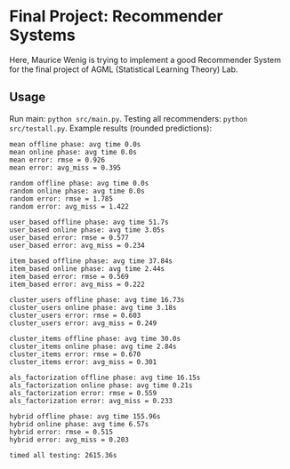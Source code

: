 # Final Project: Recommender Systems

Here, Maurice Wenig is trying to implement a good Recommender System for the final project of AGML (Statistical Learning Theory) Lab.

## Usage

Run main: `python src/main.py`. Testing all recommenders: `python src/testall.py`. Example results (rounded predictions):

```text
mean offline phase: avg time 0.0s
mean online phase: avg time 0.0s
mean error: rmse = 0.926
mean error: avg_miss = 0.395

random offline phase: avg time 0.0s
random online phase: avg time 0.0s
random error: rmse = 1.785
random error: avg_miss = 1.422

user_based offline phase: avg time 51.7s
user_based online phase: avg time 3.05s
user_based error: rmse = 0.577
user_based error: avg_miss = 0.234

item_based offline phase: avg time 37.84s
item_based online phase: avg time 2.44s
item_based error: rmse = 0.569
item_based error: avg_miss = 0.222

cluster_users offline phase: avg time 16.73s
cluster_users online phase: avg time 3.18s
cluster_users error: rmse = 0.603
cluster_users error: avg_miss = 0.249

cluster_items offline phase: avg time 30.0s
cluster_items online phase: avg time 2.84s
cluster_items error: rmse = 0.670
cluster_items error: avg_miss = 0.301

als_factorization offline phase: avg time 16.15s
als_factorization online phase: avg time 0.21s
als_factorization error: rmse = 0.559
als_factorization error: avg_miss = 0.233

hybrid offline phase: avg time 155.96s
hybrid online phase: avg time 6.57s
hybrid error: rmse = 0.515
hybrid error: avg_miss = 0.203

timed all testing: 2615.36s
```
